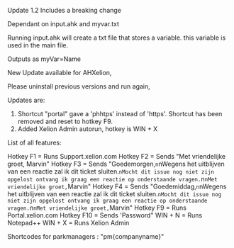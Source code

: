 
Update 1.2 Includes a breaking change

Dependant on input.ahk and myvar.txt

Running input.ahk will create a txt file that stores a variable. this variable is used in the main file.

Outputs as myVar=Name




New Update available for AHXelion,

Please uninstall previous versions and run again,

Updates are: 
1. Shortcut "portal" gave a 'phhtps' instead of 'https'. Shortcut has been removed and reset to hotkey F9.
2. Added Xelion Admin autorun, hotkey is WIN + X 

List of all features: 

Hotkey F1 = Runs Support.xelion.com
Hotkey F2 = Sends "Met vriendelijke groet, Marvin"
Hotkey F3 = Sends "Goedemorgen,`n`nWegens het uitblijven van een reactie zal ik dit ticket sluiten.`nMocht dit issue nog niet zijn opgelost ontvang ik graag een reactie op onderstaande vragen.`n`nMet vriendelijke groet,`Marvin"
Hotkey F4 = Sends "Goedemiddag,`n`nWegens het uitblijven van een reactie zal ik dit ticket sluiten.`nMocht dit issue nog niet zijn opgelost ontvang ik graag een reactie op onderstaande vragen.`n`nMet vriendelijke groet,`Marvin"
Hotkey F9 = Runs Portal.xelion.com
Hotkey F10 = Sends 'Password"
WIN + N = Runs Notepad++
WIN + X = Runs Xelion Admin

Shortcodes for parkmanagers : "pm{companyname}"
